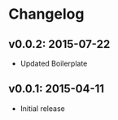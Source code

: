 # Changelog

## v0.0.2: 2015-07-22

- Updated Boilerplate

## v0.0.1: 2015-04-11

- Initial release
